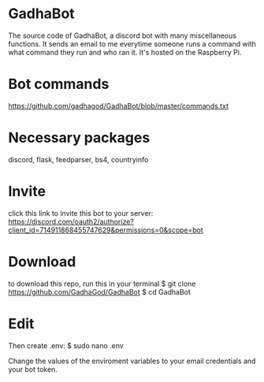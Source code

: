 # GadhaBot
The source code of GadhaBot, a discord bot with many miscellaneous functions. It sends an email to me everytime someone runs a command with what command they run and who ran it. It's hosted on the Raspberry Pi.

# Bot commands
https://github.com/gadhagod/GadhaBot/blob/master/commands.txt

# Necessary packages
discord, flask, feedparser, bs4, countryinfo

# Invite
click this link to invite this bot to your server: https://discord.com/oauth2/authorize?client_id=714911868455747629&permissions=0&scope=bot

# Download
to download this repo, run this in your terminal
$ git clone https://github.com/GadhaGod/GadhaBot
$ cd GadhaBot

# Edit
Then create .env:
$ sudo nano .env

Change the values of the enviroment variables to your email credentials and your bot token.
